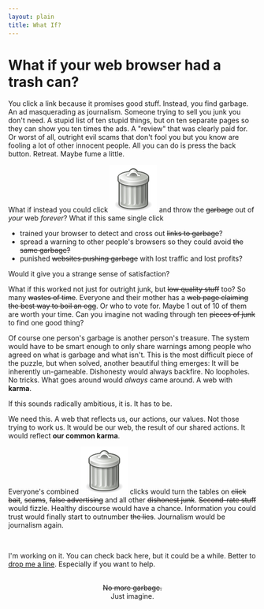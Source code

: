 ```yaml
---
layout: plain
title: What If?
---
```




# What if your web browser had a trash can?

You click a link because it promises good stuff. Instead, you find garbage. An ad masquerading as journalism. Someone trying to sell you junk you don't need. A stupid list of ten stupid things, but on ten separate pages so they can show you ten times the ads. A "review" that was clearly paid for. Or worst of all, outright evil scams that don't fool you but you know are fooling a lot of other innocent people. All you can do is press the back button. Retreat. Maybe fume a little.

What if instead you could click <span class="garbage-can">![a trash can](./images/garbage-can.svg)</span> and throw the <del>garbage</del> out of *your* web *forever*? What if this same single click

- trained your browser to detect and cross out <del>links to garbage</del>?
- spread a warning to other people's browsers so they could avoid <del>the same garbage<del>?
- punished <del>websites pushing garbage</del> with lost traffic and lost profits?

Would it give you a strange sense of satisfaction? 

What if this worked not just for outright junk, but <del>low quality stuff</del> too? So many <del>wastes of time</del>. Everyone and their mother has a <del>web page claiming the best way to boil an egg</del>. Or who to vote for. Maybe 1 out of 10 of them are worth your time. Can you imagine not wading through ten <del>pieces of junk</del> to find one good thing?

Of course one person's garbage is another person's treasure. The system would have to be smart enough to only share warnings among people who agreed on what is garbage and what isn't. This is the most difficult piece of the puzzle, but when solved, another beautiful thing emerges: It will be inherently un-gameable. Dishonesty would always backfire. No loopholes. No tricks. What goes around would *always* came around. A web with **karma**. 

If this sounds radically ambitious, it is. It has to be. 

We need this. A  web that reflects us, our actions, our values. Not those trying to work us. It would be our web, the result of our shared actions. It would reflect **our common karma**.

Everyone's combined <span class="garbage-can">![a trash can](./images/garbage-can.svg)</span> clicks would turn the tables on <del>click bait</del>, <del>scams</del>, <del>false advertising</del> and all other <del>dishonest junk</del>.  <del>Second-rate stuff</del> would fizzle. Healthy discourse would have a chance. Information you could trust would finally start to outnumber <del>the lies</del>. Journalism would be journalism again. 

<br/>

I'm working on it. You can check back here, but it could be a while. Better to [drop me a line](mailto:whatif@commonkarma.org). Especially if you want to help.

<br>

<center><del>No more garbage.</del></center>

<center>Just imagine. </center>

